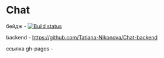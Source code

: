# Chat
 
бейдж -  [![Build status](https://ci.appveyor.com/api/projects/status/onvufccmw6540n4b?svg=true)](https://ci.appveyor.com/project/Tatiana-Nikonova/chat)

backend - https://github.com/Tatiana-Nikonova/Chat-backend  

ссылка gh-pages - 
